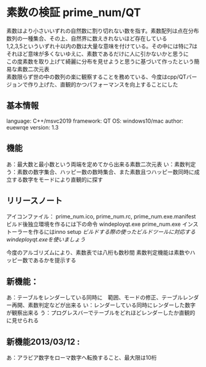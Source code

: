 # 素数の検証 prime_num/QT 

素数はより小さいいずれの自然数に割り切れない数を指す。素数配列は点在分布数列の一種集合、その上、自然界に数えきれないほど存在している  
1,2,3,5といういずれ十以内の数は大量な意味を付けている。その中には特に7はそれほど意味が多くないゆえに、素数であるだけに人に引かないかと思うに  
この度素数を取り上げて綺麗に分布を見せようと思うに基づいて作ったという簡易な素数二次元表  
素数限らず世の中の数列の楽に観察することを務めている、今度はcpp/QTバージョンで作り上げた、直観的かつパフォーマンスを向上することにした  

## 基本情報
language: C++/msvc2019
framework: QT
OS: windows10/mac
author: euewrqe
version: 1.3

## 機能
あ：最大数と最小数という両端を定めてから出来る素数二次元表
い：素数判定
う：素数の数字集合、ハッピー数の数時集合、また素数且つハッピー数同時に成立する数字をモードにより直観的に探す


## リリースノート
アイコンファイル：
prime_num.ico, prime_num.rc, prime_num.exe.manifest
ビルド後独立環境を作るには下の命令
windeployqt.exe prime_num.exe
インストーラーを作るにはinno setup
*ビルドする際の使ったビルドツールに対応するwindeployqt.exeを使いましょう*

今度のアルゴリズムにより、素数表では八桁も数秒間
素数判定機能は素数やハッピー数であるかを提示する

## 新機能：
あ：テーブルをレンダーしている同時に　範囲、モードの修正、テーブルレンダー再開、素数判定などが出来る
い：レンダーしている同時にレンダーした数字が観察出来る
う：プログレスバーでテーブルをどれほどレンダーしたか直観的に見せられる

## 新機能2013/03/12 :
あ：アラビア数字をローマ数字へ転換すること、最大限は10桁




